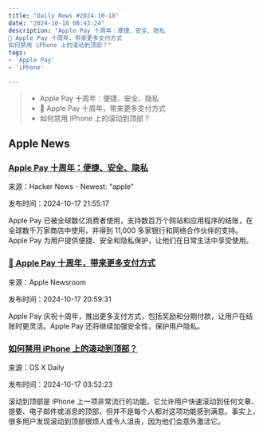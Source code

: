 ```yaml
---
title: "Daily News #2024-10-18"
date: "2024-10-18 08:43:24"
description: "Apple Pay 十周年：便捷、安全、隐私
🎉 Apple Pay 十周年，带来更多支付方式
如何禁用 iPhone 上的滚动到顶部？"
tags: 
- 'Apple Pay'
- 'iPhone'

---
```


> - Apple Pay 十周年：便捷、安全、隐私
> - 🎉 Apple Pay 十周年，带来更多支付方式
> - 如何禁用 iPhone 上的滚动到顶部？

## Apple News

### [Apple Pay 十周年：便捷、安全、隐私](https://www.apple.com/newsroom/2024/10/apple-celebrates-10-years-of-apple-pay/)

来源：Hacker News - Newest: "apple"

发布时间：2024-10-17 21:55:17

Apple Pay 已被全球数亿消费者使用，支持数百万个网站和应用程序的结账，在全球数千万家商店中使用，并得到 11,000 多家银行和网络合作伙伴的支持。Apple Pay 为用户提供便捷、安全和隐私保护，让他们在日常生活中享受使用。

### [🎉 Apple Pay 十周年，带来更多支付方式](https://www.apple.com/newsroom/2024/10/apple-celebrates-10-years-of-apple-pay/)

来源：Apple Newsroom

发布时间：2024-10-17 20:59:31

Apple Pay 庆祝十周年，推出更多支付方式，包括奖励和分期付款，让用户在结账时更灵活。Apple Pay 还将继续加强安全性，保护用户隐私。

### [如何禁用 iPhone 上的滚动到顶部？](https://osxdaily.com/2024/10/16/how-do-i-disable-scroll-to-top-on-iphone-faq-for-scroll-to-top/)

来源：OS X Daily

发布时间：2024-10-17 03:52:23

滚动到顶部是 iPhone 上一项非常流行的功能，它允许用户快速滚动到任何文章、提要、电子邮件或消息的顶部，但并不是每个人都对这项功能感到满意。事实上，很多用户发现滚动到顶部很烦人或令人沮丧，因为他们会意外激活它。
